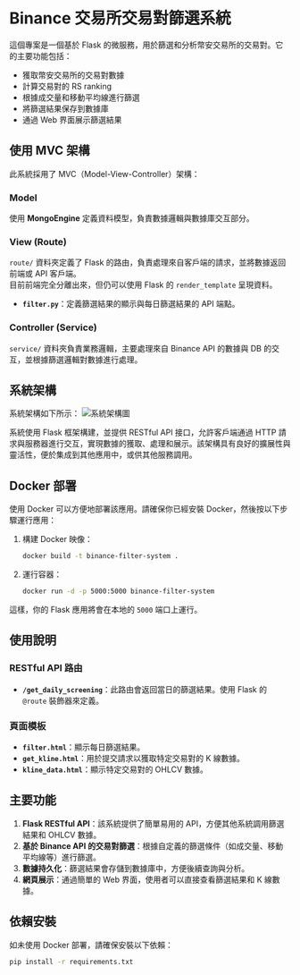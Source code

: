# Binance 交易所交易對篩選系統

這個專案是一個基於 Flask 的微服務，用於篩選和分析幣安交易所的交易對。它的主要功能包括：

- 獲取幣安交易所的交易對數據
- 計算交易對的 RS ranking
- 根據成交量和移動平均線進行篩選
- 將篩選結果保存到數據庫
- 通過 Web 界面展示篩選結果

## 使用 MVC 架構
此系統採用了 MVC（Model-View-Controller）架構：



### Model
使用 **MongoEngine** 定義資料模型，負責數據邏輯與數據庫交互部分。

### View (Route)
`route/` 資料夾定義了 Flask 的路由，負責處理來自客戶端的請求，並將數據返回前端或 API 客戶端。  
目前前端完全分離出來，但仍可以使用 Flask 的 `render_template` 呈現資料。

- **`filter.py`**：定義篩選結果的顯示與每日篩選結果的 API 端點。

### Controller (Service)
`service/` 資料夾負責業務邏輯，主要處理來自 Binance API 的數據與 DB 的交互，並根據篩選邏輯對數據進行處理。

## 系統架構
系統架構如下所示：
![系統架構圖](./quant_system_stracture.png)

系統使用 Flask 框架構建，並提供 RESTful API 接口，允許客戶端通過 HTTP 請求與服務器進行交互，實現數據的獲取、處理和展示。該架構具有良好的擴展性與靈活性，便於集成到其他應用中，或供其他服務調用。

## Docker 部署
使用 Docker 可以方便地部署該應用。請確保你已經安裝 Docker，然後按以下步驟運行應用：

1. 構建 Docker 映像：
    ```bash
    docker build -t binance-filter-system .
    ```

2. 運行容器：
    ```bash
    docker run -d -p 5000:5000 binance-filter-system
    ```

這樣，你的 Flask 應用將會在本地的 `5000` 端口上運行。

## 使用說明

### RESTful API 路由

- **`/get_daily_screening`**：此路由會返回當日的篩選結果。使用 Flask 的 `@route` 裝飾器來定義。

### 頁面模板

- **`filter.html`**：顯示每日篩選結果。
- **`get_kline.html`**：用於提交請求以獲取特定交易對的 K 線數據。
- **`kline_data.html`**：顯示特定交易對的 OHLCV 數據。

## 主要功能

1. **Flask RESTful API**：該系統提供了簡單易用的 API，方便其他系統調用篩選結果和 OHLCV 數據。
2. **基於 Binance API 的交易對篩選**：根據自定義的篩選條件（如成交量、移動平均線等）進行篩選。
3. **數據持久化**：篩選結果會存儲到數據庫中，方便後續查詢與分析。
4. **網頁展示**：通過簡單的 Web 界面，使用者可以直接查看篩選結果和 K 線數據。

## 依賴安裝

如未使用 Docker 部署，請確保安裝以下依賴：

```bash
pip install -r requirements.txt
